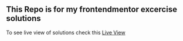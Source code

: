 ## This Repo is for my frontendmentor excercise solutions

To see live view of solutions check this <a href="https://sourav73.github.io/frontendmentor_excercise/index.html" target="_blank">Live View</a>
